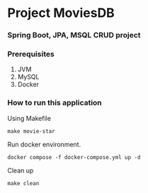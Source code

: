 # Project MoviesDB

### Spring Boot, JPA, MSQL CRUD project

### Prerequisites

1. JVM 
2. MySQL
3. Docker 

### How to run this application

Using Makefile

```shell
make movie-star
```

 Run docker environment. 

```shell
docker compose -f docker-compose.yml up -d
```

Clean up
```shell
make clean
```